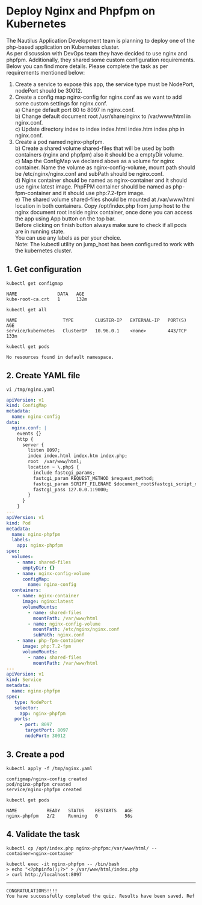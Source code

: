 # Deploy Nginx and Phpfpm on Kubernetes

The Nautilus Application Development team is planning to deploy one of the php-based application on Kubernetes cluster.  
As per discussion with DevOps team they have decided to use nginx and phpfpm. Additionally, they shared some custom configuration requirements. Below you can find more details. Please complete the task as per requirements mentioned below:  
1) Create a service to expose this app, the service type must be NodePort, nodePort should be 30012.  
2) Create a config map nginx-config for nginx.conf as we want to add some custom settings for nginx.conf.  
a) Change default port 80 to 8097 in nginx.conf.  
b) Change default document root /usr/share/nginx to /var/www/html in nginx.conf.  
c) Update directory index to index index.html index.htm index.php in nginx.conf.  
3) Create a pod named nginx-phpfpm.  
b) Create a shared volume shared-files that will be used by both containers (nginx and phpfpm) also it should be a emptyDir volume.  
c) Map the ConfigMap we declared above as a volume for nginx container. Name the volume as nginx-config-volume, mount path should be /etc/nginx/nginx.conf and subPath should be nginx.conf.  
d) Nginx container should be named as nginx-container and it should use nginx:latest image. PhpFPM container should be named as php-fpm-container and it should use php:7.2-fpm image.  
e) The shared volume shared-files should be mounted at /var/www/html location in both containers. Copy /opt/index.php from jump host to the nginx document root inside nginx container, once done you can access the app using App button on the top bar.  
Before clicking on finish button always make sure to check if all pods are in running state.  
You can use any labels as per your choice.  
Note: The kubectl utility on jump_host has been configured to work with the kubernetes cluster.  


## 1. Get configuration
`kubectl get configmap`  
```console
NAME               DATA   AGE
kube-root-ca.crt   1      132m
```

`kubectl get all`  
```console
NAME                 TYPE        CLUSTER-IP   EXTERNAL-IP   PORT(S)   AGE
service/kubernetes   ClusterIP   10.96.0.1    <none>        443/TCP   133m
```

`kubectl get pods`  
```console
No resources found in default namespace.
```


## 2. Create YAML file
`vi /tmp/nginx.yaml`  

```yaml
apiVersion: v1
kind: ConfigMap
metadata:
  name: nginx-config
data:
  nginx.conf: |
    events {} 
    http {
      server {
        listen 8097;
        index index.html index.htm index.php;
        root  /var/www/html;
        location ~ \.php$ {
          include fastcgi_params;
          fastcgi_param REQUEST_METHOD $request_method;
          fastcgi_param SCRIPT_FILENAME $document_root$fastcgi_script_name;
          fastcgi_pass 127.0.0.1:9000;
        }
      }
    }
---
apiVersion: v1
kind: Pod
metadata:
  name: nginx-phpfpm
  labels:
    app: nginx-phpfpm
spec:
  volumes:
    - name: shared-files
      emptyDir: {}
    - name: nginx-config-volume
      configMap:
        name: nginx-config
  containers:
    - name: nginx-container
      image: nginx:latest
      volumeMounts:
        - name: shared-files
          mountPath: /var/www/html
        - name: nginx-config-volume
          mountPath: /etc/nginx/nginx.conf
          subPath: nginx.conf
    - name: php-fpm-container
      image: php:7.2-fpm
      volumeMounts:
        - name: shared-files
          mountPath: /var/www/html
---
apiVersion: v1
kind: Service
metadata:
  name: nginx-phpfpm
spec:
   type: NodePort
   selector:
     app: nginx-phpfpm
   ports:
     - port: 8097
       targetPort: 8097
       nodePort: 30012
```


## 3. Create a pod
`kubectl apply -f /tmp/nginx.yaml`
```console
configmap/nginx-config created
pod/nginx-phpfpm created
service/nginx-phpfpm created
```

`kubectl get pods`  
```console
NAME           READY   STATUS    RESTARTS   AGE
nginx-phpfpm   2/2     Running   0          56s
```


## 4. Validate the task
`kubectl cp /opt/index.php nginx-phpfpm:/var/www/html/ --container=nginx-container`  

`kubectl exec -it nginx-phpfpm -- /bin/bash`  
`> echo "<?phpinfo();?>" > /var/www/html/index.php`  
`> curl http://localhost:8097`  


---

```bash
CONGRATULATIONS!!!!
You have successfully completed the quiz. Results have been saved. Ref ID:63170d09597469c3a52e4cfa
```
